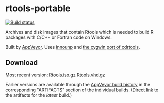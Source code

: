

rtools-portable
===============
[![Build status](https://ci.appveyor.com/api/projects/status/github/krlmlr/rtools-portable?branch=master&svg=true)](https://ci.appveyor.com/project/krlmlr/rtools-portable/branch/master)

Archives and disk images that contain Rtools which is needed to build R packages with C/C++ or Fortran code on Windows.

Built by [AppVeyor](http://www.appveyor.com/). Uses [innounp](http://innounp.sourceforge.net/) and [the cygwin port of cdrtools](http://www.student.tugraz.at/thomas.plank/index_en.html).

## Download

Most recent version: [Rtools.iso.gz](https://rportable.blob.core.windows.net/r-portable/master/Rtools.iso.gz) [Rtools.vhd.gz](https://rportable.blob.core.windows.net/r-portable/master/Rtools.vhd.gz)

Earlier versions are available through the [AppVeyor build history](https://ci.appveyor.com/project/krlmlr/rtools-portable/history) in the corresponding "ARTIFACTS" section of the individual builds.  ([Direct link](https://ci.appveyor.com/project/krlmlr/rtools-portable/build/artifacts) to the artifacts for the *latest* build.)
